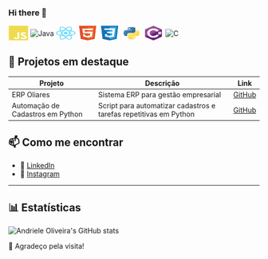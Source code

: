 <h3>Hi there 👋</h3>

<div style="display: inline-block;">
  <img align="center" alt="Js" height="30" width="40" src="https://raw.githubusercontent.com/devicons/devicon/master/icons/javascript/javascript-plain.svg" />
  <img align="center" alt="Java" height="40" width="45" src="https://cdn.jsdelivr.net/gh/devicons/devicon/icons/java/java-original-wordmark.svg" />
  <img align="center" alt="React" height="30" width="40" src="https://raw.githubusercontent.com/devicons/devicon/master/icons/react/react-original.svg" />
  <img align="center" alt="HTML" height="30" width="40" src="https://raw.githubusercontent.com/devicons/devicon/master/icons/html5/html5-original.svg" />
  <img align="center" alt="CSS" height="30" width="40" src="https://raw.githubusercontent.com/devicons/devicon/master/icons/css3/css3-original.svg" />
  <img align="center" alt="Python" height="30" width="40" src="https://raw.githubusercontent.com/devicons/devicon/master/icons/python/python-original.svg" />
  <img align="center" alt="Csharp" height="30" width="40" src="https://raw.githubusercontent.com/devicons/devicon/master/icons/csharp/csharp-original.svg" />
  <img align="center" alt="C" height="30" width="40" src="https://cdn.jsdelivr.net/gh/devicons/devicon/icons/c/c-original.svg" />
</div>

<br />

<h2>📂 Projetos em destaque</h2>
<table>
  <thead>
    <tr>
      <th>Projeto</th>
      <th>Descrição</th>
      <th>Link</th>
    </tr>
  </thead>
  <tbody>
    <tr>
      <td>ERP Oliares</td>
      <td>Sistema ERP para gestão empresarial</td>
      <td><a href="https://github.com/andrieleoliveira/ERP-Oliares-" target="_blank">GitHub</a></td>
    </tr>
    <tr>
      <td>Automação de Cadastros em Python</td>
      <td>Script para automatizar cadastros e tarefas repetitivas em Python</td>
      <td><a href="https://github.com/andrieleoliveira/Automacao-de-cadastros-em-py" target="_blank">GitHub</a></td>
    </tr>
  </tbody>
</table>

<h2>📫 Como me encontrar</h2>
<ul>
  <li>🔗 <a href="https://www.linkedin.com/in/andrielealvesoliveiira/" target="_blank">LinkedIn</a></li>
  <li>📸 <a href="https://www.instagram.com/andriele.oliveiira/" target="_blank">Instagram</a></li>
</ul>

<hr />

<h2>📊 Estatísticas</h2>
<img src="https://github-readme-stats.vercel.app/api?username=andrieleoliveira&show_icons=true&theme=radical" alt="Andriele Oliveira's GitHub stats" />

<br />
<p>🚀 Agradeço pela visita!</p>
